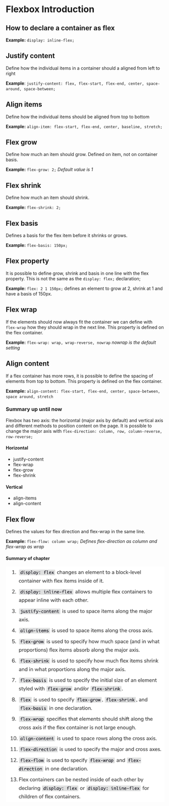 # Flexbox Introduction

## How to declare a container as flex
**Example:** `display: inline-flex;`

## Justify content
Define how the individual items in a container should a aligned from left to right

**Example**: `justify-content: flex, flex-start, flex-end, center, space-around, space-between;`

## Align items
Define how the individual items should be aligned from top to bottom

**Example:** `align-item: flex-start, flex-end, center, baseline, stretch;`

## Flex grow
Define how much an item should grow. Defined on item, not on container basis.

**Example:** `flex-grow: 2;` *Default value is 1*

## Flex shrink
Define how much an item should shrink.

**Example:** `flex-shrink: 2;`

## Flex basis
Defines a basis for the flex item before it shrinks or grows.

**Example:** `flex-basis: 150px;`

## Flex property
It is possible to define grow, shrink and basis in one line with the flex property.
This is not the same as the `display: flex;` declaration;

**Example:** `flex: 2 1 150px;` defines an element to grow at 2, shrink at 1 and have a basis of 150px.

## Flex wrap
If the elements should now always fit the container we can define with `flex-wrap` how they should wrap in the next line.
This property is defined on the flex container.

**Example:** `flex-wrap: wrap, wrap-reverse, nowrap` *nowrap is the default setting*

## Align content
If a flex container has more rows, it is possible to define the spacing of elements from top to bottom.
This property is defined on the flex container.

**Example:** `align-content: flex-start, flex-end, center, space-between, space around, stretch`

### Summary up until now

Flexbox has two axis: the horizontal (major axis by default) and vertical axis and different methods to position content on the page.
It is possible to change the major axis with `flex-direction: column, row, column-reverse, row-reverse;`

#### Horizontal
* justify-content
* flex-wrap
* flex-grow
* flex-shrink

#### Vertical
* align-items
* align-content

## Flex flow
Defines the values for flex direction and flex-wrap in the same line.

**Example:** `flex-flow: column wrap;` *Defines flex-direction as column and flex-wrap as wrap*

#### Summary of chapter
![flex-summary](img/flex-summary.png)